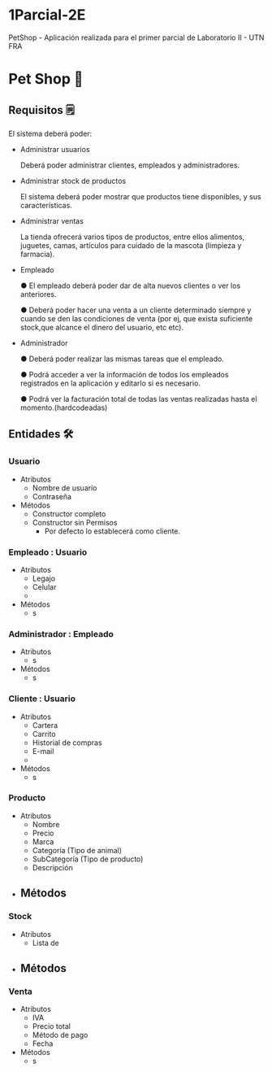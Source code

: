 # 1Parcial-2E
PetShop - Aplicación realizada para el primer parcial de Laboratorio II - UTN FRA

# Pet Shop 🐶

## Requisitos 🗒️

El sistema deberá poder: 

- Administrar usuarios
    
    Deberá poder administrar clientes, empleados y administradores.
    
- Administrar stock de productos
    
    El sistema deberá poder mostrar que productos tiene disponibles, y sus características.
    
- Administrar ventas
    
    La tienda ofrecerá varios tipos de productos, entre ellos alimentos, juguetes, camas, artículos para cuidado de la mascota (limpieza y farmacia).
    

- Empleado
    
    ● El empleado deberá poder dar de alta nuevos clientes o ver los anteriores. 
    
    ● Deberá poder hacer una venta a un cliente determinado siempre y cuando se den las condiciones de venta (por ej, que exista suficiente stock,que alcance el dinero del usuario, etc etc).
    
- Administrador
    
    ● Deberá poder realizar las mismas tareas que el empleado. 
    
    ● Podrá acceder a ver la información de todos los empleados registrados en la aplicación y editarlo si es necesario.
    
    ● Podrá ver la facturación total de todas las ventas realizadas hasta el momento.(hardcodeadas)
    

## Entidades 🛠️

### Usuario

- Atributos
    - Nombre de usuario
    - Contraseña
- Métodos
    - Constructor completo
    - Constructor sin Permisos
        - Por defecto lo establecerá como cliente.

### Empleado : Usuario

- Atributos
    - Legajo
    - Celular
    - 
- Métodos
    - s

### Administrador : Empleado

- Atributos
    - s
- Métodos
    - s

### Cliente : Usuario

- Atributos
    - Cartera
    - Carrito
    - Historial de compras
    - E-mail
    - 
- Métodos
    - s

### Producto

- Atributos
    - Nombre
    - Precio
    - Marca
    - Categoría (Tipo de animal)
    - SubCategoría (Tipo de producto)
    - Descripción
- Métodos
    - 

### Stock

- Atributos
    - Lista de <Producto>
- Métodos
    - 

### Venta

- Atributos
    - IVA
    - Precio total
    - Método de pago
    - Fecha
- Métodos
    - s
